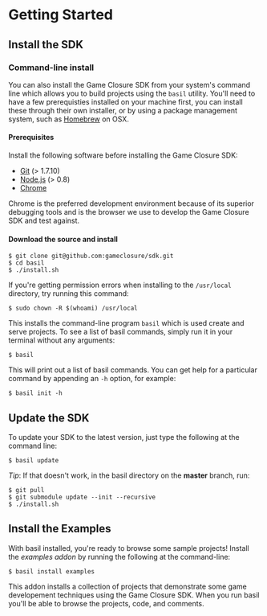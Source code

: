 # Getting Started

## Install the SDK

<!--
### Use the Installer

The easiest way to get up and running with the Game Closure
SDK is to simply download and click the Installer. This will
install everything you need to run a game built on the game
Closure SDK. You can download this at [http://gameclosure.com/sdk](http://gameclosure.com/sdk)
-->

### Command-line install

You can also install the Game Closure SDK from your system's
command line which allows you to build projects using the
`basil` utility. You'll need to have a few prerequisties
installed on your machine first, you can install these
through their own installer, or by using a package
management system, such as [Homebrew](http://mxcl.github.com/homebrew/)
on OSX.

#### Prerequisites

Install the following software before installing the Game
Closure SDK:

* [Git](http://git-scm.com) (> 1.7.10)
* [Node.js](http://nodejs.org) (> 0.8)
* [Chrome](www.google.com/chrome)

Chrome is the preferred development environment because of
its superior debugging tools and is the browser we use to
develop the Game Closure SDK and test against.

#### Download the source and install

~~~
$ git clone git@github.com:gameclosure/sdk.git
$ cd basil
$ ./install.sh
~~~

If you're getting permission errors when installing to the
`/usr/local` directory, try running this command:

~~~
$ sudo chown -R $(whoami) /usr/local
~~~

This installs the command-line program `basil` which is used
create and serve projects. To see a list of basil commands,
simply run it in your terminal without any arguments:

~~~
$ basil
~~~

This will print out a list of basil commands. You can get
help for a particular command  by appending an `-h` option,
for example:

~~~
$ basil init -h
~~~


## Update the SDK

To update your SDK to the latest version, just type the
following at the command line:

~~~
$ basil update
~~~

*Tip*: If that doesn't work, in the basil directory on the **master** branch, run:

~~~
$ git pull
$ git submodule update --init --recursive
$ ./install.sh
~~~


## Install the Examples

With basil installed, you're ready to browse some sample
projects! Install the *examples addon* by running the
following at the command-line:

~~~
$ basil install examples
~~~

This addon installs a collection of projects that demonstrate
some game developement techniques using the Game Closure
SDK. When you run basil you'll be able to browse the
projects, code, and comments.
